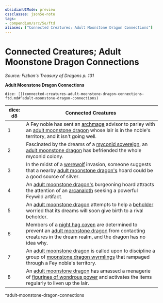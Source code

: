 ```yaml
---
obsidianUIMode: preview
cssclasses: json5e-note
tags:
- compendium/src/5e/ftd
aliases: ["Connected Creatures; Adult Moonstone Dragon Connections"]
---
```

# Connected Creatures; Adult Moonstone Dragon Connections
*Source: Fizban's Treasury of Dragons p. 131* 

**Adult Moonstone Dragon Connections**

`dice: [](connected-creatures-adult-moonstone-dragon-connections-ftd.md#^adult-moonstone-dragon-connections)`

| dice: d8 | Connected Creatures |
|----------|---------------------|
| 1 | A Fey noble has sent an [archmage](/Systems/5e/bestiary/humanoid/archmage.md) advisor to parley with an [adult moonstone dragon](/Systems/5e/bestiary/dragon/adult-moonstone-dragon-ftd.md) whose lair is in the noble's territory, and it isn't going well. |
| 2 | Fascinated by the dreams of a [myconid sovereign](/Systems/5e/bestiary/plant/myconid-sovereign.md), an [adult moonstone dragon](/Systems/5e/bestiary/dragon/adult-moonstone-dragon-ftd.md) has befriended the whole myconid colony. |
| 3 | In the midst of a [werewolf](/Systems/5e/bestiary/humanoid/werewolf.md) invasion, someone suggests that a nearby [adult moonstone dragon's](/Systems/5e/bestiary/dragon/adult-moonstone-dragon-ftd.md) hoard could be a good source of silver. |
| 4 | An [adult moonstone dragon's](/Systems/5e/bestiary/dragon/adult-moonstone-dragon-ftd.md) burgeoning hoard attracts the attention of an [arcanaloth](/Systems/5e/bestiary/fiend/arcanaloth.md) seeking a powerful Feywild artifact. |
| 5 | An [adult moonstone dragon](/Systems/5e/bestiary/dragon/adult-moonstone-dragon-ftd.md) attempts to help a [beholder](/Systems/5e/bestiary/aberration/beholder.md) worried that its dreams will soon give birth to a rival beholder. |
| 6 | Members of a [night hag coven](/Systems/5e/bestiary/fiend/night-hag.md) are determined to prevent an [adult moonstone dragon](/Systems/5e/bestiary/dragon/adult-moonstone-dragon-ftd.md) from contacting creatures in the dream realm, and the dragon has no idea why. |
| 7 | An [adult moonstone dragon](/Systems/5e/bestiary/dragon/adult-moonstone-dragon-ftd.md) is called upon to discipline a group of [moonstone dragon wyrmlings](/Systems/5e/bestiary/dragon/moonstone-dragon-wyrmling-ftd.md) that rampaged through a Fey noble's territory. |
| 8 | An [adult moonstone dragon](/Systems/5e/bestiary/dragon/adult-moonstone-dragon-ftd.md) has amassed a menagerie of [figurines of wondrous power](/Systems/5e/items/figurine-of-wondrous-power.md) and activates the items regularly to liven up the lair. |
^adult-moonstone-dragon-connections